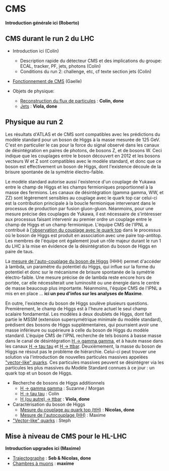 # CMS 

**Introduction générale ici (Roberto)** 

## CMS durant le run 2 du LHC

* Introduction ici (Colin)
	* Description rapide du détecteur CMS et des implications du groupe: ECAL, tracker, PF, jets, photons (Colin)
	* Conditions du run 2: challenge, etc, cf texte section jets (Colin)


* [Fonctionnement de CMS](fonctionnement.md) (Gaelle)
* Objets de physique:
	* [Reconstruction du flux de particules](particle_flow.md) : **Colin, done**
	* [Jets](jets.md) : **Viola, done**	


## Physique au run 2

Les résultats d'ATLAS et de CMS sont compatibles avec les prédictions du modèle standard pour un boson de Higgs à la masse mesurée de 125 GeV. C'est en particulier le cas pour la force du signal observé dans les canaux de désintégration en paires de photons, de bosons Z, et de bosons W. Ceci indique que les couplages entre le boson découvert en 2012 et les bosons vecteurs W et Z sont compatibles avec le modèle standard, et donc que ce boson est effectivement un boson de Higgs, dont l'existence découle de la brisure spontanée de la symétrie électro-faible. 

Le modèle standard autorise aussi l'existence d'un couplage de Yukawa entre le champ de Higgs et les champs fermioniques proportionnel à la masse des fermions. Les canaux de désintégration (gamma gamma, WW, et ZZ) sont légèrement sensibles au couplage avec le quark top car celui-ci est la contribution principale à la boucle fermionique intervenant dans le processus de production par fusion gluon-gluon. Néanmoins, pour une mesure précise des couplages de Yukawa, il est nécessaire de s'intéresser aux processus faisant intervenir au premier ordre un couplage entre le champ de Higgs et un champ fermionique. L'équipe CMS de l'IPNL a contribué à [l'observation du couplage avec le quark top](tth.md) dans le processus où le boson de Higgs est produit en association avec une paire top-antitop. Les membres de l'équipe ont également joué un rôle majeur durant le run 1 du LHC à la mise en évidence de la désintégration du boson de Higgs en paire de taus. 

La [mesure de l'auto-couplage du boson de Higgs](hh.md) (HHH) permet d'accéder à lambda, un paramètre du potentiel du Higgs, qui influe sur la forme du potentiel et donc sur le mécanisme de brisure spontanée de la symétrie électro-faible. Une mesure précise de de lambda reste encore hors de portée, car elle nécessiterait une luminosité ou une énergie dans le centre de masse beaucoup plus importante. Néanmoins, l'équipe CMS de l'IPNL a mis en en place ... **ici un peu d'infos sur les analyses de Maxime**.

En outre, l'existence du boson de Higgs soulève plusieurs questions. Premièrement, le champ de Higgs est à l'heure actuel le seul champ scalaire fondamental. Les modèles à deux doublets de Higgs, dont fait partie le MSSM (extension supersymétrique minimale du modèle standard), prédisent des bosons de Higgs supplémentaires, qui pourraient avoir une masse inférieure ou supérieure à celle du boson de Higgs du modèle standard. L'équipe CMS de l'IPNL recherche de tels bosons à basse masse dans le canal de désintégration [H -> gamma gamma](hgamgam.md), et à haute masse dans les canaux [H -> tau tau](htautau.md) et [H -> ttbar](top.md). Deuxièmement, la masse du boson de Higgs ne résout pas le problème de hiérarchie. Celui-ci peut trouver une solution via l'introduction de nouvelles particules massives appelées ["vector-like" quarks](vector_like_quarks.md). Ces particules massives peuvent se désintégrer via les particules les plus massives du Modèle Standard connues à ce jour : un quark top et un boson de Higgs.


* Recherche de bosons de Higgs additionnels 
	* [H -> gamma gamma](hgamgam.md) : Suzanne / Morgan
	* [H -> tau tau](htautau.md) : Colin
	* [H (ou autre) -> ttbar](top.md) : **Viola, done**
* Caractérisation du boson de Higgs
	* [Mesure du couplage au quark top (ttH)](tth.md) : **Nicolas, done**
	* [Mesure de l'autocouplage (HH)](hh.md) : Maxime
* ["Vector-like" quarks](vector_like_quarks.md) : Steph

## Mise à niveau de CMS pour le HL-LHC

**Introduction upgrades ici (Maxime)**
 
* [Trajectographe](upgrade_tracker.md) : **Seb & Nicolas, done**
* [Chambres à muons](upgrade_muons.md) : **maxime**
